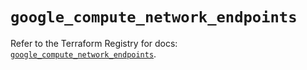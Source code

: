 # `google_compute_network_endpoints`

Refer to the Terraform Registry for docs: [`google_compute_network_endpoints`](https://registry.terraform.io/providers/hashicorp/google/5.13.0/docs/resources/compute_network_endpoints).
